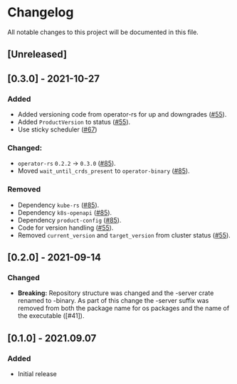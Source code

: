 # Changelog

All notable changes to this project will be documented in this file.

## [Unreleased]

## [0.3.0] - 2021-10-27


### Added
- Added versioning code from operator-rs for up and downgrades ([#55]).
- Added `ProductVersion` to status ([#55]).
- Use sticky scheduler ([#67])

### Changed:
- `operator-rs` `0.2.2` → `0.3.0` ([#85]).
- Moved `wait_until_crds_present` to `operator-binary` ([#85]).

### Removed
- Dependency `kube-rs` ([#85]).
- Dependency `k8s-openapi` ([#85]).
- Dependency `product-config` ([#85]).
- Code for version handling ([#55]).
- Removed `current_version` and `target_version` from cluster status ([#55]).

[#85]: https://github.com/stackabletech/monitoring-operator/pull/85
[#67]: https://github.com/stackabletech/monitoring-operator/pull/67
[#61]: https://github.com/stackabletech/monitoring-operator/pull/61
[#55]: https://github.com/stackabletech/monitoring-operator/pull/55

## [0.2.0] - 2021-09-14

### Changed
- **Breaking:** Repository structure was changed and the -server crate renamed to -binary. As part of this change the -server suffix was removed from both the package name for os packages and the name of the executable ([#41]).

## [0.1.0] - 2021.09.07

### Added

- Initial release

